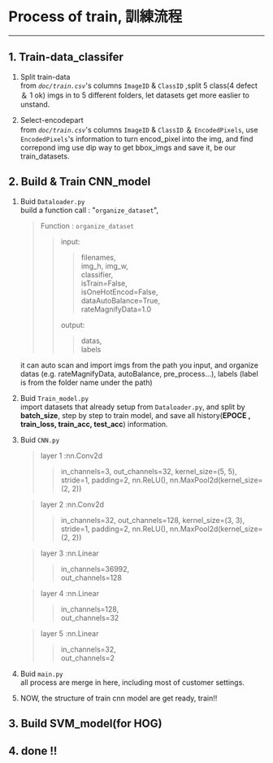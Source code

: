# Process of train, 訓練流程

---

## 1. Train-data_classifer

1. Split train-data  
   from _`doc/train.csv`_'s columns `ImageID` & `ClassID` ,split 5 class(4 defect ＆ 1 ok) imgs in to 5 different folders, let datasets get more easlier to unstand.

2. Select-encodepart  
   from _`doc/train.csv`_'s columns `ImageID` & `ClassID` ＆ `EncodedPixels`, use `EncodedPixels`'s information to turn encod_pixel into the img, and find correpond img use dip way to get bbox_imgs and save it, be our train_datasets.

## 2. Build & Train CNN_model

1.  Buid `Dataloader.py`  
    build a function call : "`organize_dataset`",

    > Function : `organize_dataset`
    >
    > > input:
    > >
    > > > filenames,  
    > > > img_h, img_w,  
    > > > classifier,  
    > > > isTrain=False,  
    > > > isOneHotEncod=False,  
    > > > dataAutoBalance=True,  
    > > > rateMagnifyData=1.0
    > >
    > > output:
    > >
    > > > datas,  
    > > > labels

    it can auto scan and import imgs from the path you input, and organize datas (e.g. rateMagnifyData, autoBalance, pre_process...), labels (label is from the folder name under the path)

2.  Buid `Train_model.py`  
    import datasets that already setup from `Dataloader.py`, and split by **batch_size**, step by step to train model, and save all history(**EPOCE , train_loss, train_acc, test_acc**) information.

3.  Buid `CNN.py`

    > layer 1 :nn.Conv2d
    >
    > > in_channels=3, out_channels=32,
    > > kernel_size=(5, 5),
    > > stride=1, padding=2,
    > > nn.ReLU(),
    > > nn.MaxPool2d(kernel_size=(2, 2))

    > layer 2 :nn.Conv2d
    >
    > > in_channels=32, out_channels=128,
    > > kernel_size=(3, 3),
    > > stride=1, padding=2,
    > > nn.ReLU(),
    > > nn.MaxPool2d(kernel_size=(2, 2))

    > layer 3 :nn.Linear
    >
    > > in_channels=36992,  
    > > out_channels=128

    > layer 4 :nn.Linear
    >
    > > in_channels=128,  
    > > out_channels=32

    > layer 5 :nn.Linear
    >
    > > in_channels=32,  
    > > out_channels=2

4.  Buid `main.py`  
    all process are merge in here, including most of customer settings.

5.  NOW, the structure of train cnn model are get ready, train!!

## 3. Build SVM_model(for HOG)

## 4. done !!
